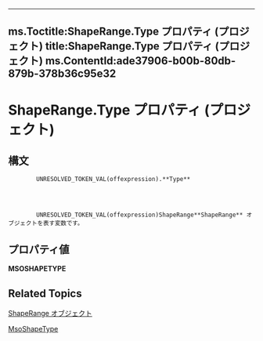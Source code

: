 
---
ms.Toctitle:ShapeRange.Type プロパティ (プロジェクト)
title:ShapeRange.Type プロパティ (プロジェクト)
ms.ContentId:ade37906-b00b-80db-879b-378b36c95e32
---
# ShapeRange.Type プロパティ (プロジェクト)





## 構文

            UNRESOLVED_TOKEN_VAL(offexpression).**Type**




            UNRESOLVED_TOKEN_VAL(offexpression)ShapeRange**ShapeRange** オブジェクトを表す変数です。



## プロパティ値
**MSOSHAPETYPE**



## Related Topics

[ShapeRange オブジェクト](315031aa-4b8c-424b-26e7-ce15897beb05.md)

[MsoShapeType](http://msdn.microsoft.com/en-us/library/office/ff860759(v=office.15))




